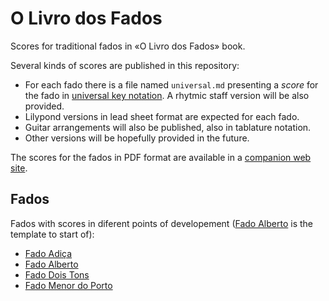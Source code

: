 O Livro dos Fados
=================

Scores for traditional fados in «O Livro dos Fados» book.

Several kinds of scores are published in this repository:

 * For each fado there is a file named `universal.md` presenting a _score_ for
   the fado in [universal key notation](Notation.md). A rhytmic staff version
   will be also provided.
 * Lilypond versions in lead sheet format are expected for each fado.
 * Guitar arrangements will also be published, also in tablature notation.
 * Other versions will be hopefully provided in the future.

The scores for the fados in PDF format are available in a
[companion web site](https://sites.google.com/site/olivrodosfados/scores).

Fados
-----

Fados with scores in diferent points of developement
([Fado Alberto](Fados/Fado%20Alberto) is the template to start of):

* [Fado Adiça](Fados/Fado%20Adiça)
* [Fado Alberto](Fados/Fado%20Alberto)
* [Fado Dois Tons](Fados/Fado%20Dois%20Tons)
* [Fado Menor do Porto](Fados/Fado%20Menor%20do%20Porto)

